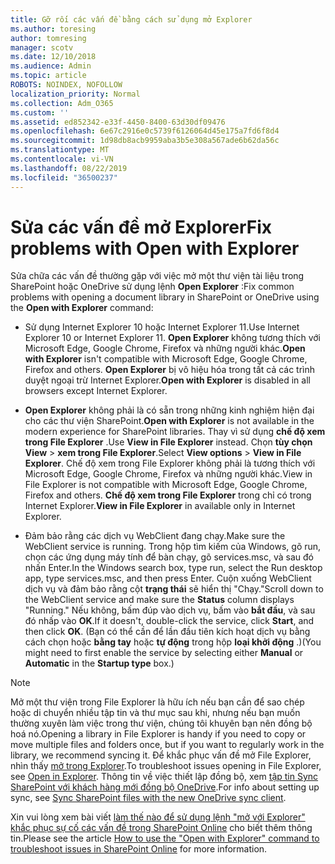 ```yaml
---
title: Gỡ rối các vấn đề bằng cách sử dụng mở Explorer
ms.author: toresing
author: tomresing
manager: scotv
ms.date: 12/10/2018
ms.audience: Admin
ms.topic: article
ROBOTS: NOINDEX, NOFOLLOW
localization_priority: Normal
ms.collection: Adm_O365
ms.custom: ''
ms.assetid: ed852342-e33f-4450-8400-63d30df09476
ms.openlocfilehash: 6e67c2916e0c5739f6126064d45e175a7fd6f8d4
ms.sourcegitcommit: 1d98db8acb9959aba3b5e308a567ade6b62da56c
ms.translationtype: MT
ms.contentlocale: vi-VN
ms.lasthandoff: 08/22/2019
ms.locfileid: "36500237"
---
```

# <a name="fix-problems-with-open-with-explorer"></a><span data-ttu-id="48c83-102">Sửa các vấn đề mở Explorer</span><span class="sxs-lookup"><span data-stu-id="48c83-102">Fix problems with Open with Explorer</span></span>

<span data-ttu-id="48c83-103">Sửa chữa các vấn đề thường gặp với việc mở một thư viện tài liệu trong SharePoint hoặc OneDrive sử dụng lệnh **Open Explorer** :</span><span class="sxs-lookup"><span data-stu-id="48c83-103">Fix common problems with opening a document library in SharePoint or OneDrive using the **Open with Explorer** command:</span></span> 
  
- <span data-ttu-id="48c83-104">Sử dụng Internet Explorer 10 hoặc Internet Explorer 11.</span><span class="sxs-lookup"><span data-stu-id="48c83-104">Use Internet Explorer 10 or Internet Explorer 11.</span></span> <span data-ttu-id="48c83-105">**Open Explorer** không tương thích với Microsoft Edge, Google Chrome, Firefox và những người khác.</span><span class="sxs-lookup"><span data-stu-id="48c83-105">**Open with Explorer** isn't compatible with Microsoft Edge, Google Chrome, Firefox and others.</span></span> <span data-ttu-id="48c83-106">**Open Explorer** bị vô hiệu hóa trong tất cả các trình duyệt ngoại trừ Internet Explorer.</span><span class="sxs-lookup"><span data-stu-id="48c83-106">**Open with Explorer** is disabled in all browsers except Internet Explorer.</span></span> 
    
- <span data-ttu-id="48c83-107">**Open Explorer** không phải là có sẵn trong những kinh nghiệm hiện đại cho các thư viện SharePoint.</span><span class="sxs-lookup"><span data-stu-id="48c83-107">**Open with Explorer** is not available in the modern experience for SharePoint libraries.</span></span> <span data-ttu-id="48c83-108">Thay vì sử dụng **chế độ xem trong File Explorer** .</span><span class="sxs-lookup"><span data-stu-id="48c83-108">Use **View in File Explorer** instead.</span></span> <span data-ttu-id="48c83-109">Chọn **tùy chọn View** \> **xem trong File Explorer**.</span><span class="sxs-lookup"><span data-stu-id="48c83-109">Select **View options** \> **View in File Explorer**.</span></span> <span data-ttu-id="48c83-110">Chế độ xem trong File Explorer không phải là tương thích với Microsoft Edge, Google Chrome, Firefox và những người khác.</span><span class="sxs-lookup"><span data-stu-id="48c83-110">View in File Explorer is not compatible with Microsoft Edge, Google Chrome, Firefox and others.</span></span> <span data-ttu-id="48c83-111">**Chế độ xem trong File Explorer** trong chỉ có trong Internet Explorer.</span><span class="sxs-lookup"><span data-stu-id="48c83-111">**View in File Explorer** in available only in Internet Explorer.</span></span> 
    
- <span data-ttu-id="48c83-112">Đảm bảo rằng các dịch vụ WebClient đang chạy.</span><span class="sxs-lookup"><span data-stu-id="48c83-112">Make sure the WebClient service is running.</span></span> <span data-ttu-id="48c83-113">Trong hộp tìm kiếm của Windows, gõ run, chọn các ứng dụng máy tính để bàn chạy, gõ services.msc, và sau đó nhấn Enter.</span><span class="sxs-lookup"><span data-stu-id="48c83-113">In the Windows search box, type run, select the Run desktop app, type services.msc, and then press Enter.</span></span> <span data-ttu-id="48c83-114">Cuộn xuống WebClient dịch vụ và đảm bảo rằng cột **trạng thái** sẽ hiển thị "Chạy."</span><span class="sxs-lookup"><span data-stu-id="48c83-114">Scroll down to the WebClient service and make sure the **Status** column displays "Running."</span></span> <span data-ttu-id="48c83-115">Nếu không, bấm đúp vào dịch vụ, bấm vào **bắt đầu**, và sau đó nhấp vào **OK**.</span><span class="sxs-lookup"><span data-stu-id="48c83-115">If it doesn't, double-click the service, click **Start**, and then click **OK**.</span></span> <span data-ttu-id="48c83-116">(Bạn có thể cần để lần đầu tiên kích hoạt dịch vụ bằng cách chọn hoặc **bằng tay** hoặc **tự động** trong hộp **loại khởi động** .)</span><span class="sxs-lookup"><span data-stu-id="48c83-116">(You might need to first enable the service by selecting either **Manual** or **Automatic** in the **Startup type** box.)</span></span> 
    
> [!NOTE]
> <span data-ttu-id="48c83-117">Mở một thư viện trong File Explorer là hữu ích nếu bạn cần để sao chép hoặc di chuyển nhiều tập tin và thư mục sau khi, nhưng nếu bạn muốn thường xuyên làm việc trong thư viện, chúng tôi khuyên bạn nên đồng bộ hoá nó.</span><span class="sxs-lookup"><span data-stu-id="48c83-117">Opening a library in File Explorer is handy if you need to copy or move multiple files and folders once, but if you want to regularly work in the library, we recommend syncing it.</span></span> <span data-ttu-id="48c83-118">Để khắc phục vấn đề mở File Explorer, nhìn thấy [mở trong Explorer](https://go.microsoft.com/fwlink/?linkid=871665).</span><span class="sxs-lookup"><span data-stu-id="48c83-118">To troubleshoot issues opening in File Explorer, see [Open in Explorer](https://go.microsoft.com/fwlink/?linkid=871665).</span></span> <span data-ttu-id="48c83-119">Thông tin về việc thiết lập đồng bộ, xem [tập tin Sync SharePoint với khách hàng mới đồng bộ OneDrive](https://go.microsoft.com/fwlink/?linkid=871666).</span><span class="sxs-lookup"><span data-stu-id="48c83-119">For info about setting up sync, see [Sync SharePoint files with the new OneDrive sync client](https://go.microsoft.com/fwlink/?linkid=871666).</span></span>
  
<span data-ttu-id="48c83-120">Xin vui lòng xem bài viết [làm thế nào để sử dụng lệnh "mở với Explorer" khắc phục sự cố các vấn đề trong SharePoint Online](https://support.office.com/article/How-to-use-the-Open-with-Explorer-command-to-troubleshoot-issues-in-SharePoint-Online-87155331-0c92-4224-a4c1-da5c21c4ade4) cho biết thêm thông tin.</span><span class="sxs-lookup"><span data-stu-id="48c83-120">Please see the article [How to use the "Open with Explorer" command to troubleshoot issues in SharePoint Online](https://support.office.com/article/How-to-use-the-Open-with-Explorer-command-to-troubleshoot-issues-in-SharePoint-Online-87155331-0c92-4224-a4c1-da5c21c4ade4) for more information.</span></span> 
  

